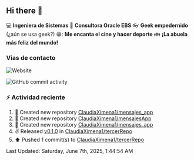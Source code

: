 ## Hi there 👋

:computer: **Ingeniera de Sistemas**
:pencil: **Consultora Oracle EBS**
:eyeglasses: **Geek empedernido** (¿aún se usa geek?)
😁: **Me encanta el cine y hacer deporte**
:family: **¡La abuela más feliz del mundo!**

### Vias de contacto
![Website](https://img.shields.io/badge/claudiaximena1.com-up-green?style=for-the_badge)

![GitHub commit activity](https://img.shields.io/github/commit-activity/m/ClaudiaXimena1/ClaudiaXimena1)

### :zap: Actividad reciente
<!--RECENT_ACTIVITY:start-->
1. 📔 Created new repository [ClaudiaXimena1/mensajes_app](https://github.com/ClaudiaXimena1/mensajes_app)<br>
2. 📔 Created new repository [ClaudiaXimena1/mensajesApp](https://github.com/ClaudiaXimena1/mensajesApp)<br>
3. 📔 Created new repository [ClaudiaXimena1/mensajes_app](https://github.com/ClaudiaXimena1/mensajes_app)<br>
4. ✌️ Released [v0.1.0](https://github.com/ClaudiaXimena1/tercerRepo/releases/tag/v0.1.0) in [ClaudiaXimena1/tercerRepo](https://github.com/ClaudiaXimena1/tercerRepo)<br>
5. ⬆️ Pushed 1 commit(s) to [ClaudiaXimena1/tercerRepo](https://github.com/ClaudiaXimena1/tercerRepo)<br>
<!--RECENT_ACTIVITY:end-->
<!--RECENT_ACTIVITY:last_update-->
Last Updated: Saturday, June 7th, 2025, 1:44:54 AM
<!--RECENT_ACTIVITY:last_update_end-->

